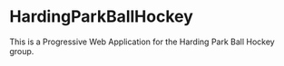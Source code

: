 # HardingParkBallHockey
This is a Progressive Web Application for the Harding Park Ball Hockey group.